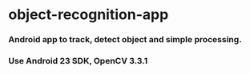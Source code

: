 # object-recognition-app

### Android app to track, detect object and simple processing.

### Use Android 23 SDK, OpenCV 3.3.1
